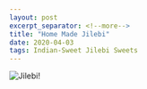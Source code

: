```yaml
---
layout: post
excerpt_separator: <!--more-->
title: "Home Made Jilebi"
date: 2020-04-03
tags: Indian-Sweet Jilebi Sweets
---
```


![Jilebi!](./HomeMadeJilebi.JPG "Jilebi")
<!--more-->

